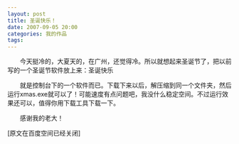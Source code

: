 ```yaml
---
layout: post
title: 圣诞快乐！
date: 2007-09-05 20:00
categories: 我的作品
tags: 
---
```



　　今天挺冷的，大夏天的，在广州，还觉得冷。所以就想起来圣诞节了，把以前写的一个圣诞节软件放上来：圣诞快乐

　　就是控制台下的一个软件而已。下载下来以后，解压缩到同一个文件夹，然后运行xmas.exe就可以了！可能速度有点问题吧，我没什么稳定空间。不过运行效果还可以，值得你用下载工具下载一下。

<!-- more -->

　　感谢我的老大！

[原文在百度空间已经关闭]


